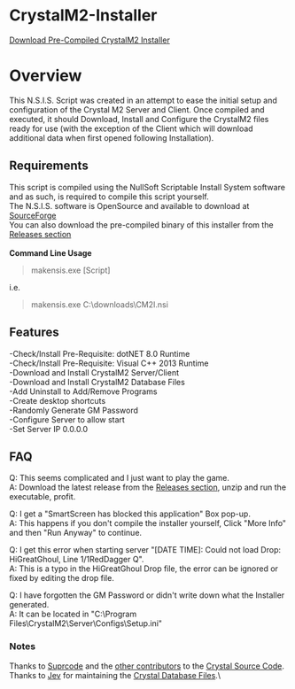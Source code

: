 # CrystalM2-Installer
[Download Pre-Compiled CrystalM2 Installer](https://github.com/meacher0/CrystalM2-Installer/releases)

# Overview
This N.S.I.S. Script was created in an attempt to ease the initial setup and configuration of the Crystal M2 Server and Client. Once compiled and executed, it should Download, Install and Configure the CrystalM2 files ready for use (with the exception of the Client which will download additional data when first opened following Installation). 

## Requirements
This script is compiled using the NullSoft Scriptable Install System software and as such, is required to compile this script yourself.\
The N.S.I.S. software is OpenSource and available to download at [SourceForge](https://nsis.sourceforge.io/Download) \
You can also download the pre-compiled binary of this installer from the [Releases section](https://github.com/meacher0/CrystalM2-Installer/releases) \
\
**Command Line Usage**
> makensis.exe [Script]

i.e.

> makensis.exe C:\downloads\CM2I.nsi

## Features
-Check/Install Pre-Requisite: dotNET 8.0 Runtime\
-Check/Install Pre-Requisite: Visual C++ 2013 Runtime\
-Download and Install CrystalM2 Server/Client\
-Download and Install CrystalM2 Database Files\
-Add Uninstall to Add/Remove Programs\
-Create desktop shortcuts\
-Randomly Generate GM Password\
-Configure Server to allow start\
-Set Server IP 0.0.0.0

## FAQ
Q: This seems complicated and I just want to play the game.\
A: Download the latest release from the [Releases section](https://github.com/meacher0/CrystalM2-Installer/releases), unzip and run the executable, profit.

Q: I get a "SmartScreen has blocked this application" Box pop-up.\
A: This happens if you don't compile the installer yourself, Click "More Info" and then "Run Anyway" to continue.

Q: I get this error when starting server "[DATE TIME]: Could not load Drop: HiGreatGhoul, Line 1/1RedDagger Q".\
A: This is a typo in the HiGreatGhoul Drop file, the error can be ignored or fixed by editing the drop file.

Q: I have forgotten the GM Password or didn't write down what the Installer generated.\
A: It can be located in "C:\Program Files\CrystalM2\Server\Configs\Setup.ini"

### Notes
Thanks to [Suprcode](https://github.com/Suprcode) and the [other contributors](https://github.com/Suprcode/Crystal/graphs/contributors) to the [Crystal Source Code](https://github.com/Suprcode/Crystal).\
Thanks to [Jev](https://github.com/JevLOMCN) for maintaining the [Crystal Database Files](https://github.com/Suprcode/Crystal.Database).\
